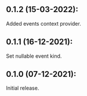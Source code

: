 ## 0.1.2 (15-03-2022):

Added events context provider.

## 0.1.1 (16-12-2021):

Set nullable event kind.

## 0.1.0 (07-12-2021):

Initial release.
